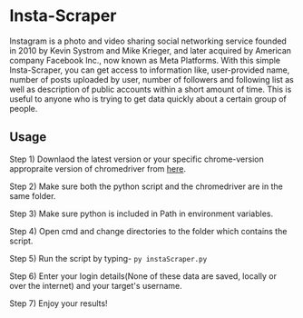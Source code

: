 # Insta-Scraper

Instagram is a photo and video sharing social networking service founded in 2010 by Kevin Systrom and Mike Krieger, and later acquired by American company Facebook Inc., now known as Meta Platforms.
With this simple Insta-Scraper, you can get access to information like, user-provided name, number of posts uploaded by user, number of followers and following list as well as description of public accounts within a short amount of time.
This is useful to anyone who is trying to get data quickly about a certain group of people.


## Usage

Step 1) Downlaod the latest version or your specific chrome-version appropraite version of chromedriver from [here](https://chromedriver.chromium.org/downloads).

Step 2) Make sure both the python script and the chromedriver are in the same folder.

Step 3) Make sure python is included in Path in environment variables.

Step 4) Open cmd and change directories to the folder which contains the script.

Step 5) Run the script by typing-
        ```py instaScraper.py```

Step 6) Enter your login details(None of these data are saved, locally or over the internet) and your target's username.

Step 7) Enjoy your results!
